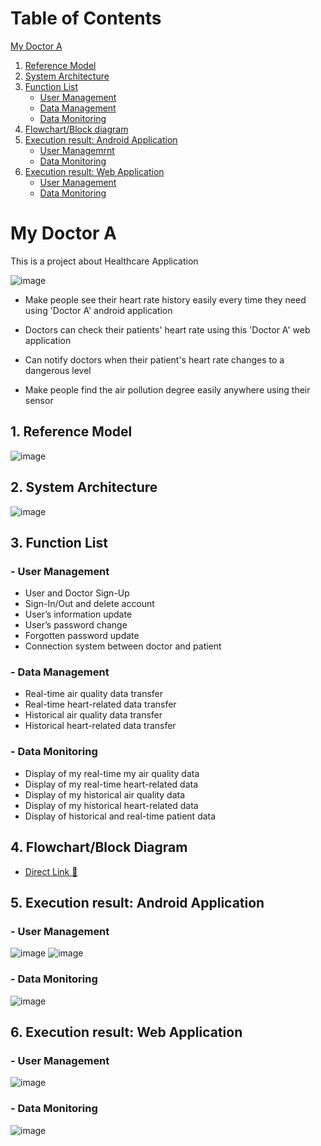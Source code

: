 # Table of Contents
[My Doctor A](#mydoctora)
1. [Reference Model](#reference-model)
2. [System Architecture](#system-architecture)
3. [Function List](#function-list)
     - [User Management](#user-management)
     - [Data Management](#data-management)
     - [Data Monitoring](#data-monitoring)
4. [Flowchart/Block diagram](#system-diagram)
5. [Execution result: Android Application](#android-app)
     - [User Managemrnt](#android-um)
     - [Data Monitoring](#android-dm)
6. [Execution result: Web Application](#web-app)
     - [User Management](#web-um)
     - [Data Monitoring](#web-dm)

<a name="mydoctora"/>

# My Doctor A #
This is a project about Healthcare Application

![image](https://user-images.githubusercontent.com/32252093/101586394-2e4e0c80-3a25-11eb-9f87-0da253208225.png)


 - Make people see their heart rate history easily every time they need using 'Doctor A' android application
 - Doctors can check their patients' heart rate using this 'Doctor A' web application
 - Can notify doctors when their patient's heart rate changes to a dangerous level
 
 - Make people find the air pollution degree easily anywhere using their sensor


<a name="reference-model"/>

## 1. Reference Model

![image](https://user-images.githubusercontent.com/32252093/101586444-49b91780-3a25-11eb-823b-2df84900cdde.png)

<a name="system-architecture"/>

## 2. System Architecture

![image](https://user-images.githubusercontent.com/32252093/101592460-a3274380-3a31-11eb-9f30-d40572f84e38.png)

<a name="function-list"/>

## 3. Function List

<a name="user-management"/>

### - User Management

- User and Doctor Sign-Up
- Sign-In/Out and delete account
- User’s information update
- User’s password change
- Forgotten password update
- Connection system between doctor and patient

<a name="data-management"/>

### - Data Management

-	Real-time air quality data transfer 
-	Real-time heart-related data transfer
-	Historical air quality data transfer
-	Historical heart-related data transfer

<a name="data-monitoring"/>

### - Data Monitoring

-	Display of my real-time my air quality data
-	Display of my real-time heart-related data
-	Display of my historical air quality data
-	Display of my historical heart-related data
-	Display of historical and real-time patient data

<a name="system-diagram"/>

## 4. Flowchart/Block Diagram

- <a href="https://github.com/kimhe5623/QI-teama-iot/blob/master/My%20Doctor%20A%20-%20flowchart.pdf"><u>Direct Link 🔗</u></a>

<a name="android-app"/>

## 5. Execution result: Android Application

<a name="android-um"/>

### - User Management

![image](https://user-images.githubusercontent.com/32252093/101588411-b1716180-3a29-11eb-90e2-5861f21a7d55.png)
![image](https://user-images.githubusercontent.com/32252093/101588466-d49c1100-3a29-11eb-8f06-8d9513a5fb7e.png)

<a name="android-dm"/>

### - Data Monitoring

![image](https://user-images.githubusercontent.com/32252093/101588506-ebdafe80-3a29-11eb-9e49-7a176313c31a.png)

<a name="web-app"/>

## 6. Execution result: Web Application

<a name="web-um"/>

### - User Management
![image](https://user-images.githubusercontent.com/32252093/101588598-188f1600-3a2a-11eb-8034-3cc1563ff893.png)

<a name="web-dm"/>

### - Data Monitoring
![image](https://user-images.githubusercontent.com/32252093/101588627-293f8c00-3a2a-11eb-94d6-9a6c2b0cb840.png)

